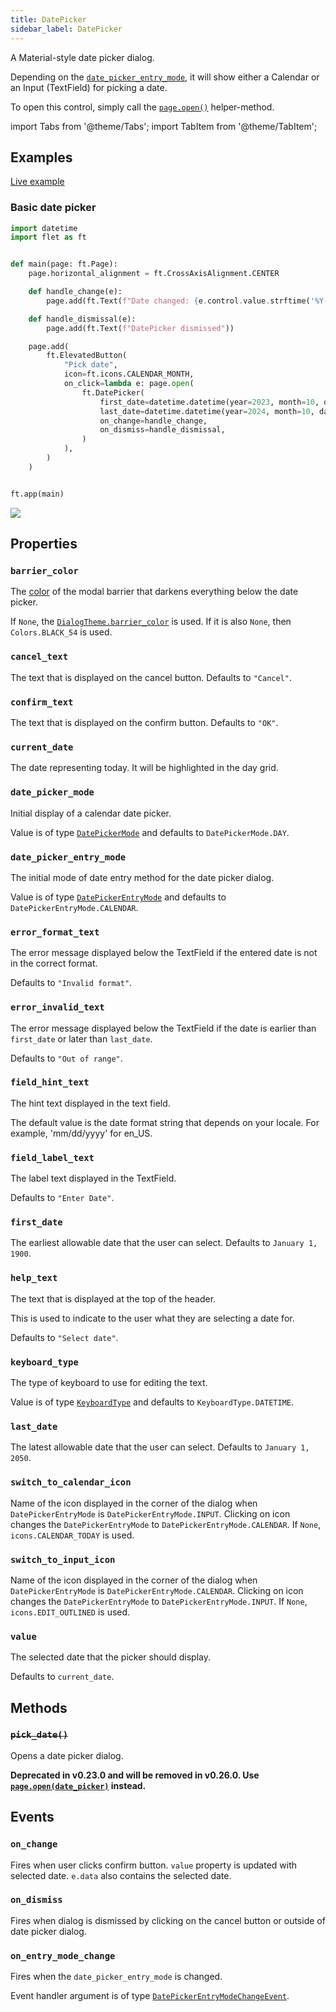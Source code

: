```yaml
---
title: DatePicker
sidebar_label: DatePicker
---
```


A Material-style date picker dialog.

Depending on the [`date_picker_entry_mode`](/docs/controls/datepicker#date_picker_entry_mode), it will show either a Calendar or an Input (TextField) for picking a date.

To open this control, simply call the [`page.open()`](/docs/controls/page#opencontrol) helper-method.

import Tabs from '@theme/Tabs';
import TabItem from '@theme/TabItem';

## Examples

[Live example](https://flet-controls-gallery.fly.dev/dialogs/datepicker)

### Basic date picker

<Tabs groupId="language">
  <TabItem value="python" label="Python" default>

```python
import datetime
import flet as ft


def main(page: ft.Page):
    page.horizontal_alignment = ft.CrossAxisAlignment.CENTER

    def handle_change(e):
        page.add(ft.Text(f"Date changed: {e.control.value.strftime('%Y-%m-%d')}"))

    def handle_dismissal(e):
        page.add(ft.Text(f"DatePicker dismissed"))

    page.add(
        ft.ElevatedButton(
            "Pick date",
            icon=ft.icons.CALENDAR_MONTH,
            on_click=lambda e: page.open(
                ft.DatePicker(
                    first_date=datetime.datetime(year=2023, month=10, day=1),
                    last_date=datetime.datetime(year=2024, month=10, day=1),
                    on_change=handle_change,
                    on_dismiss=handle_dismissal,
                )
            ),
        )
    )


ft.app(main)
```
  </TabItem>
</Tabs>

<img src="/img/docs/controls/datepicker/basic-datepicker.png" className="screenshot-50" />

## Properties

### `barrier_color`

The [color](/docs/reference/colors) of the modal barrier that darkens everything below the date picker.

If `None`, the [`DialogTheme.barrier_color`](/docs/cookbook/theming#dialogtheme-class) is used. 
If it is also `None`, then `Colors.BLACK_54` is used.

### `cancel_text`

The text that is displayed on the cancel button. Defaults to `"Cancel"`.

### `confirm_text`

The text that is displayed on the confirm button. Defaults to `"OK"`.

### `current_date`

The date representing today. It will be highlighted in the day grid.

### `date_picker_mode`

Initial display of a calendar date picker.

Value is of type [`DatePickerMode`](/docs/reference/types/datepickermode) and defaults to `DatePickerMode.DAY`.

### `date_picker_entry_mode`

The initial mode of date entry method for the date picker dialog.

Value is of type [`DatePickerEntryMode`](/docs/reference/types/datepickerentrymode) and defaults
to `DatePickerEntryMode.CALENDAR`.

### `error_format_text`

The error message displayed below the TextField if the entered date is not in the correct format.

Defaults to `"Invalid format"`.

### `error_invalid_text`

The error message displayed below the TextField if the date is earlier than `first_date` or later than `last_date`.

Defaults to `"Out of range"`.

### `field_hint_text`

The hint text displayed in the text field.

The default value is the date format string that depends on your locale. For example, 'mm/dd/yyyy' for en_US.

### `field_label_text`

The label text displayed in the TextField.

Defaults to `"Enter Date"`.

### `first_date`

The earliest allowable date that the user can select. Defaults to `January 1, 1900`.

### `help_text`

The text that is displayed at the top of the header.

This is used to indicate to the user what they are selecting a date for.

Defaults to `"Select date"`.

### `keyboard_type`

The type of keyboard to use for editing the text.

Value is of type [`KeyboardType`](/docs/reference/types/keyboardtype) and defaults to `KeyboardType.DATETIME`.

### `last_date`

The latest allowable date that the user can select. Defaults to `January 1, 2050`.

### `switch_to_calendar_icon`

Name of the icon displayed in the corner of the dialog when `DatePickerEntryMode` is `DatePickerEntryMode.INPUT`.
Clicking on icon changes the `DatePickerEntryMode` to `DatePickerEntryMode.CALENDAR`. If `None`, `icons.CALENDAR_TODAY`
is used.

### `switch_to_input_icon`

Name of the icon displayed in the corner of the dialog when `DatePickerEntryMode` is `DatePickerEntryMode.CALENDAR`.
Clicking on icon changes the `DatePickerEntryMode` to `DatePickerEntryMode.INPUT`. If `None`, `icons.EDIT_OUTLINED` is
used.

### `value`

The selected date that the picker should display.

Defaults to `current_date`.

## Methods

### ~~`pick_date()`~~

Opens a date picker dialog.

**Deprecated in v0.23.0 and will be removed in v0.26.0. Use [`page.open(date_picker)`](/docs/controls/page#opencontrol)
instead.**

## Events

### `on_change`

Fires when user clicks confirm button. `value` property is updated with selected date. `e.data` also contains the selected date.

### `on_dismiss`

Fires when dialog is dismissed by clicking on the cancel button or outside of date picker dialog.

### `on_entry_mode_change`

Fires when the `date_picker_entry_mode` is changed.

Event handler argument is of
type [`DatePickerEntryModeChangeEvent`](/docs/reference/types/datepickerentrymodechangeevent).